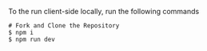 To the run client-side locally, run the following commands
```
# Fork and Clone the Repository
$ npm i
$ npm run dev
```
